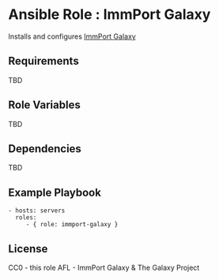Ansible Role : ImmPort Galaxy
=========

Installs and configures [ImmPort Galaxy](https://github.com/ImmPortDB/immport-galaxy)

Requirements
------------

TBD

Role Variables
--------------

TBD

Dependencies
------------

TBD

Example Playbook
----------------

    - hosts: servers
      roles:
         - { role: immport-galaxy }

License
-------

CC0 - this role
AFL - ImmPort Galaxy & The Galaxy Project
